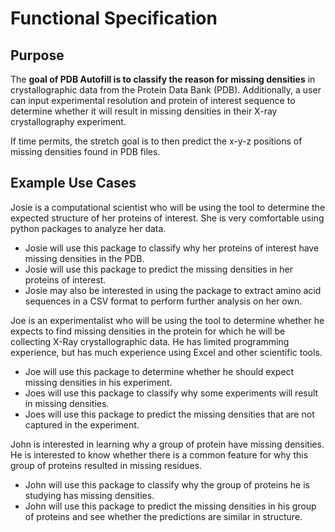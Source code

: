 # Functional Specification


## Purpose

The **goal of PDB Autofill is to classify the reason for missing densities** in crystallographic data from the Protein Data Bank (PDB). Additionally, a user can input experimental resolution and protein of interest sequence to determine whether it will result in missing densities in their X-ray crystallography experiment.

If time permits, the stretch goal is to then predict the x-y-z positions of missing densities found in PDB files.


## Example Use Cases

Josie is a computational scientist who will be using the tool to determine the expected structure of her proteins of interest. She is very comfortable using python packages to analyze her data.

* Josie will use this package to classify why her proteins of interest have missing densities in the PDB.
* Josie will use this package to predict the missing densities in her proteins of interest.
* Josie may also be interested in using the package to extract amino acid sequences in a CSV format to perform further analysis on her own.


Joe is an experimentalist who will be using the tool to determine whether he expects to find missing densities in the protein for which he will be collecting X-Ray crystallographic data. He has limited programming experience, but has much experience using Excel and other scientific tools.

* Joe will use this package to determine whether he should expect missing densities in his experiment.
* Joes will use this package to classify why some experiments will result in missing densities.
* Joes will use this package to predict the missing densities that are not captured in the experiment.


John is interested in learning why a group of protein have missing densities. He is interested to know whether there is a common feature for why this group of proteins resulted in missing residues.

* John will use this package to classify why the group of proteins he is studying has missing densities.
* John will use this package to predict the missing densities in his group of proteins and see whether the predictions are similar in structure.
